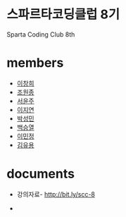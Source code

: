 # 스파르타코딩클럽 8기
Sparta Coding Club 8th

# members
* [이창희](https://github.com/Changhee-Lee)
* [조원종](https://github.com/Chowonjong)
* [서윤주](https://github.com/seoseopd)
* [이지연](https://github.com/selinaleejy)
* [박성민](https://github.com/variopal11)
* [백승열](https://github.com/sybaek1)
* [이민정](https://github.com/mmiinng)
* [김유용](https://github.com/yuyongkim)

# documents
* 강의자료- http://bit.ly/scc-8

* 
